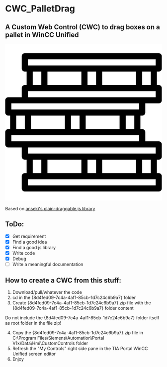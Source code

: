 # CWC_PalletDrag

## A Custom Web Control (CWC) to drag boxes on a pallet in WinCC Unified

![A pile of stacked pallets]({8d4fed09-7c4a-4af1-85cb-1d7c24c6b9a7}/assets/pallets.png)

Based on [anseki's plain-draggable.js library](https://github.com/anseki/plain-draggable)

## ToDo:

- [x] Get requirement
- [x] Find a good idea
- [x] Find a good js library
- [x] Write code
- [x] Debug
- [ ] Write a meaningful documentation

## How to create a CWC from this stuff:

1. Download/pull/whatever the code
2. cd in the {8d4fed09-7c4a-4af1-85cb-1d7c24c6b9a7} folder
3. Create {8d4fed09-7c4a-4af1-85cb-1d7c24c6b9a7}.zip file with the {8d4fed09-7c4a-4af1-85cb-1d7c24c6b9a7} folder content

Do not include the {8d4fed09-7c4a-4af1-85cb-1d7c24c6b9a7} folder itself as root folder in the file zip!

4. Copy the {8d4fed09-7c4a-4af1-85cb-1d7c24c6b9a7}.zip file in C:\Program Files\Siemens\Automation\Portal V1x\Data\Hmi\CustomControls folder
5. Refresh the "My Controls" right side pane in the TIA Portal WinCC Unified screen editor
6. Enjoy


